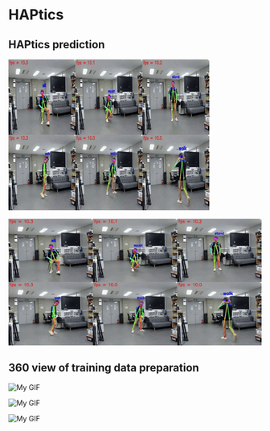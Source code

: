 # HAPtics

## HAPtics prediction 

<img src="https://github.com/niazahamd89/HAPtics/blob/main/figures/output_video-ezgif.com-video-to-gif-converter.gif" al="Description of the GIF" width="400" height="300" />


![My GIF](https://github.com/niazahamd89/HAPtics/blob/main/figures/output_video-ezgif.com-video-to-gif-converter.gif)

## 360 view of training data preparation

![My GIF](https://github.com/niazahamd89/HAPtics/blob/main/figures/output1.gif)


![My GIF](https://github.com/niazahamd89/HAPtics/blob/main/figures/output2.gif)


![My GIF](https://github.com/niazahamd89/HAPtics/blob/main/figures/output3.gif)


